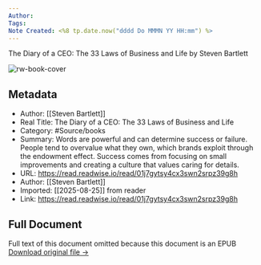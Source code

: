 ```yaml
---
Author: 
Tags:
Note Created: <%8 tp.date.now("dddd Do MMMN YY HH:mm") %>
---
```

The Diary of a CEO: The 33 Laws of Business and Life by Steven Bartlett

![rw-book-cover](https://readwise-assets.s3.amazonaws.com/media/reader/parsed_document_assets/214922428/5FEWSD_3SFXyj1rem-RWHuCOnmMiwIO-rK6a_6bq56c-cove_UUedOdA.jpg)

## Metadata
- Author: [[Steven Bartlett]]
- Real Title: The Diary of a CEO: The 33 Laws of Business and Life
- Category: #Source/books
- Summary: Words are powerful and can determine success or failure. People tend to overvalue what they own, which brands exploit through the endowment effect. Success comes from focusing on small improvements and creating a culture that values caring for details.
- URL: https://read.readwise.io/read/01j7gytsy4cx3swn2srpz39g8h
- Author: [[Steven Bartlett]]
- Imported: [[2025-08-25]] from reader
- Link: https://read.readwise.io/read/01j7gytsy4cx3swn2srpz39g8h

## Full Document
Full text of this document omitted because this document is an EPUB
[Download original file →](https://readwise.io/reader/document_raw_content/214922428)
